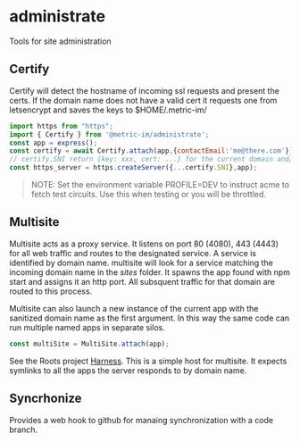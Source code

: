 # administrate
Tools for site administration

## Certify
Certify will detect the hostname of incoming ssl requests and present the certs. If the domain name does not have a valid cert it requests one from letsencrypt and saves the keys to $HOME/.metric-im/

```javascript
import https from "https";
import { Certify } from '@metric-im/administrate';
const app = express();
const certify = await Certify.attach(app,{contactEmail:'me@there.com'});
// certify.SNI return {key: xxx, cert: ...} for the current domain and/or triggers a request for a cert
const https_server = https.createServer({...certify.SNI},app);
```
>NOTE: Set the environment variable PROFILE=DEV to instruct acme to fetch test circuits. Use this when testing or you will be throttled.

## Multisite
Multisite acts as a proxy service. It listens on port 80 (4080), 443 (4443) for all web traffic and routes to the designated service. A service is identified by domain name. multisite will look for a service matching the incoming domain name in the *sites* folder. It spawns the app found with npm start and assigns it an http port. All subsquent traffic for that domain are routed to this process.

Multisite can also launch a new instance of the current app with the sanitized domain name as the first argument. In this way the same code can run multiple named apps in separate silos.

```javascript
const multiSite = MultiSite.attach(app);
```
See the Roots project [Harness](https;//github.com/rootz-global/harness). This is a simple host for multisite. It expects symlinks to all the apps the server responds to by domain name.

## Syncrhonize
Provides a web hook to github for manaing synchronization with a code branch.
